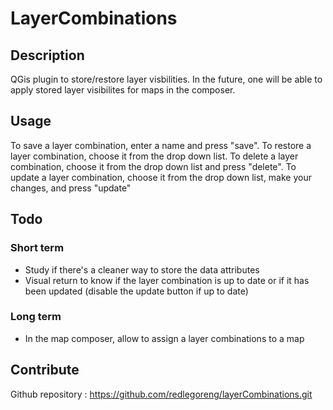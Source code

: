 # LayerCombinations #


## Description ##

QGis plugin to store/restore layer visbilities.
In the future, one will be able to apply stored layer visibilites for maps in the composer.


## Usage ##

To save a layer combination, enter a name and press "save".
To restore a layer combination, choose it from the drop down list.
To delete a layer combination, choose it from the drop down list and press "delete".
To update a layer combination, choose it from the drop down list, make your changes, and press "update"


## Todo ##

### Short term ###
- Study if there's a cleaner way to store the data attributes
- Visual return to know if the layer combination is up to date or if it has been updated (disable the update button if up to date)

### Long term ###
- In the map composer, allow to assign a layer combinations to a map

## Contribute ##
Github repository : https://github.com/redlegoreng/layerCombinations.git
